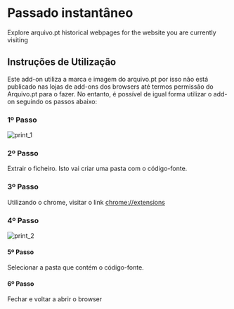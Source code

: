 # Passado instantâneo
Explore arquivo.pt historical webpages for the website you are currently visiting

## Instruções de Utilização
Este add-on utiliza a marca e imagem do arquivo.pt por isso não está publicado nas lojas de add-ons dos browsers até termos permissão do Arquivo.pt para o fazer. No entanto, é possível de igual forma utilizar o add-on seguindo os passos abaixo:

### 1º Passo
![print_1](https://user-images.githubusercontent.com/48717599/236160598-9ebb39ee-250e-4462-bd7a-0cb61e6789cc.png)

### 2º Passo
Extrair o ficheiro. Isto vai criar uma pasta com o código-fonte.

### 3º Passo
Utilizando o chrome, visitar o link [chrome://extensions](chrome://extensions)

### 4º Passo
![print_2](https://user-images.githubusercontent.com/48717599/236160615-cf980c88-1790-41d7-8a62-db745db03ede.png)


#### 5º Passo
Selecionar a pasta que contém o código-fonte.

#### 6º Passo
Fechar e voltar a abrir o browser

